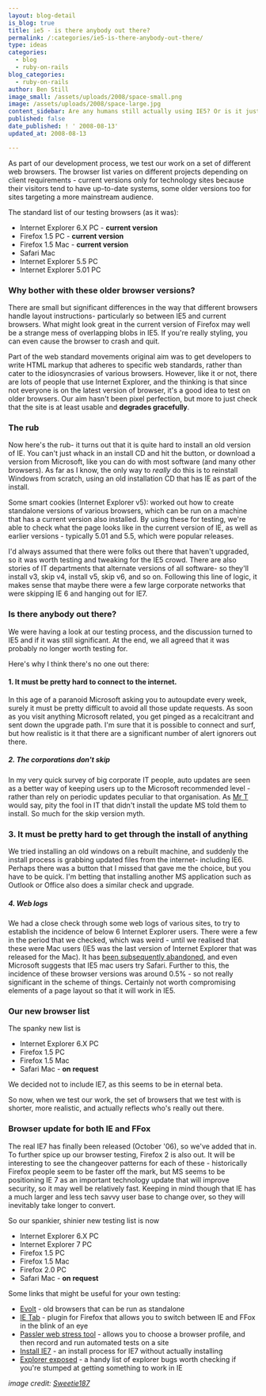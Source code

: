 ```yaml
---
layout: blog-detail
is_blog: true
title: ie5 - is there anybody out there?
permalink: /:categories/ie5-is-there-anybody-out-there/
type: ideas
categories:
  - blog
  - ruby-on-rails
blog_categories:
  - ruby-on-rails
author: Ben Still
image_small: /assets/uploads/2008/space-small.png
image: /assets/uploads/2008/space-large.jpg
content_sidebar: Are any humans still actually using IE5? Or is it just bots
published: false
date_published: ! ' 2008-08-13'
updated_at: 2008-08-13

---
```


As part of our development process, we test our work on a set of different web browsers. The browser list varies on different projects depending on client requirements - current versions only for technology sites because their visitors tend to have up-to-date systems, some older versions too for sites targeting a more mainstream audience.

The standard list of our testing browsers (as it was):

- Internet Explorer 6.X PC - **current version**
- Firefox 1.5 PC - **current version**
- Firefox 1.5 Mac - **current version**
- Safari Mac
- Internet Explorer 5.5 PC
- Internet Explorer 5.01 PC

### Why bother with these older browser versions?

There are small but significant differences in the way that different browsers handle layout instructions- particularly so between IE5 and current browsers. What might look great in the current version of Firefox may well be a strange mess of overlapping blobs in IE5. If you're really styling, you can even cause the browser to crash and quit.

Part of the web standard movements original aim was to get developers to write HTML markup that adheres to specific web standards, rather than cater to the idiosyncrasies of various browsers. However, like it or not, there are lots of people that use Internet Explorer, and the thinking is that since not everyone is on the latest version of browser, it's a good idea to test on older browsers. Our aim hasn't been pixel perfection, but more to just check that the site is at least usable and **degrades gracefully**.

### The rub

Now here's the rub- it turns out that it is quite hard to install an old version of IE. You can't just whack in an install CD and hit the button, or download a version from Microsoft, like you can do with most software (and many other browsers). As far as I know, the only way to *really* do this is to reinstall Windows from scratch, using an old installation CD that has IE as part of the install.

Some smart cookies (Internet Explorer v5): worked out how to create standalone versions of various browsers, which can be run on a machine that has a current version also installed. By using these for testing, we're able to check what the page looks like in the current version of IE, as well as earlier versions - typically 5.01 and 5.5, which were popular releases.

I'd always assumed that there were folks out there that haven't upgraded, so it was worth testing and tweaking for the IE5 crowd. There are also stories of IT departments that alternate versions of all software- so they'll install v3, skip v4, install v5, skip v6, and so on. Following this line of logic, it makes sense that maybe there were a few large corporate networks that were skipping IE 6 and hanging out for IE7.

### Is there anybody out there?

We were having a look at our testing process, and the discussion turned to IE5 and if it was still significant. At the end, we all agreed that it was probably no longer worth testing for.

Here's why I think there's no one out there:

#### 1. It must be pretty hard to connect to the internet.

In this age of a paranoid Microsoft asking you to autoupdate every week, surely it must be pretty difficult to avoid all those update requests. As soon as you visit anything Microsoft related, you get pinged as a recalcitrant and sent down the upgrade path. I'm sure that it is possible to connect and surf, but how realistic is it that there are a significant number of alert ignorers out there.

##### 2. The corporations don't skip

In my very quick survey of big corporate IT people, auto updates are seen as a better way of keeping users up to the Microsoft recommended level - rather than rely on periodic updates peculiar to that organisation. As [Mr T](http://www.imdb.com/name/nm0001558/) would say, pity the fool in IT that didn't install the update MS told them to install. So much for the skip version myth.

### 3. It must be pretty hard to get through the install of anything

We tried installing an old windows on a rebuilt machine, and suddenly the install process is grabbing updated files from the internet- including IE6. Perhaps there was a button that I missed that gave me the choice, but you have to be quick. I'm betting that installing another MS application such as Outlook or Office also does a similar check and upgrade.

##### 4. Web logs

We had a close check through some web logs of various sites, to try to establish the incidence of below 6 Internet Explorer users. There were a few in the period that we checked, which was weird - until we realised that these were Mac users (IE5 was the last version of Internet Explorer that was released for the Mac). It has [been subsequently abandoned](http://www.microsoft.com/Mac/ie/), and even Microsoft suggests that IE5 mac users try Safari. Further to this, the incidence of these browser versions was around 0.5% - so not really significant in the scheme of things. Certainly not worth compromising elements of a page layout so that it will work in IE5.

### Our new browser list

The spanky new list is

- Internet Explorer 6.X PC
- Firefox 1.5 PC
- Firefox 1.5 Mac
- Safari Mac - **on request**

We decided not to include IE7, as this seems to be in eternal beta.

So now, when we test our work, the set of browsers that we test with is shorter, more realistic, and actually reflects who's really out there.

### Browser update for both IE and FFox

The real IE7 has finally been released (October '06), so we've added that in. To further spice up our browser testing, Firefox 2 is also out. It will be interesting to see the changeover patterns for each of these - historically Firefox people seem to be faster off the mark, but MS seems to be positioning IE 7 as an important technology update that will improve security, so it may well be relatively fast. Keeping in mind though that IE has a much larger and less tech savvy user base to change over, so they will inevitably take longer to convert.

So our spankier, shinier new testing list is now

- Internet Explorer 6.X PC
- Internet Explorer 7 PC
- Firefox 1.5 PC
- Firefox 1.5 Mac
- Firefox 2.0 PC
- Safari Mac - **on request**

Some links that might be useful for your own testing:

- [Evolt](http://browsers.evolt.org/?ie/32bit/standalone) - old browsers that can be run as standalone
- [IE Tab](https://addons.mozilla.org/firefox/1419/) - plugin for Firefox that allows you to switch between IE and FFox in the blink of an eye
- [Passler web stress tool](http://www.paessler.com/webstress) - allows you to choose a browser profile, and then record and run automated tests on a site
- [Install IE7](http://googlesystem.blogspot.com/2006/04/test-internet-explorer-7-without.html) - an install process for IE7 without actually installing
- [Explorer exposed](http://www.positioniseverything.net/explorer.html) - a handy list of explorer bugs worth checking if you're stumped at getting something to work in IE

*image credit: [Sweetie187](https://www.flickr.com/photos/58782395@N03/)*
